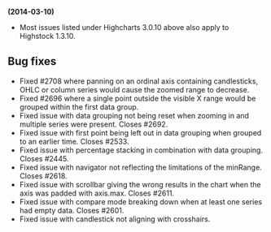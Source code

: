 **(2014-03-10)**
        
- Most issues listed under Highcharts 3.0.10 above also apply to Highstock 1.3.10.

## Bug fixes 
- Fixed #2708 where panning on an ordinal axis containing candlesticks, OHLC or column series would cause the zoomed range to decrease.
- Fixed #2696 where a single point outside the visible X range would be grouped within the first data group.
- Fixed issue with data grouping not being reset when zooming in and multiple series were present. Closes #2692.
- Fixed issue with first point being left out in data grouping when grouped to an earlier time. Closes #2533.
- Fixed issue with percentage stacking in combination with data grouping. Closes #2445.
- Fixed issue with navigator not reflecting the limitations of the minRange. Closes #2618.
- Fixed issue with scrollbar giving the wrong results in the chart when the axis was padded with axis.max. Closes #2611.
- Fixed issue with compare mode breaking down when at least one series had empty data. Closes #2601.
- Fixed issue with candlestick not aligning with crosshairs.